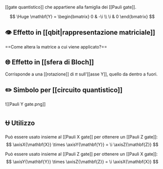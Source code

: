 [[gate quantistico]] che appartiene alla famiglia dei [[Pauli gate]].

$$
\Huge
\mathbf{Y} = \begin{bmatrix}
	0 & -\i \\
	\i & 0
\end{bmatrix}
$$

## 👁️ Effetto in [[qbit|rappresentazione matriciale]]

==Come altera la matrice a cui viene applicato?==

## 🌐 Effetto in [[sfera di Bloch]]

Corrisponde a una [[rotazione]] di $\pi$ sull'[[asse Y]], quello da dentro a fuori.

## ✏️ Simbolo per [[circuito quantistico]]

![[Pauli Y gate.png]]
## ⛎ Utilizzo

Può essere usato insieme al [[Pauli X gate]] per ottenere un [[Pauli Z gate]]:
$$
\axisX{\mathbf{X}} \times \axisY{\mathbf{Y}} = \i \axisZ{\mathbf{Z}}
$$

Può essere usato insieme al [[Pauli Z gate]] per ottenere un [[Pauli X gate]]:
$$
\axisY{\mathbf{Y}} \times \axisZ{\mathbf{Z}} = \i \axisX{\mathbf{X}}
$$
